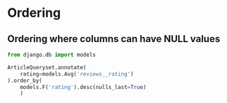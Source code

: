 # Ordering

## Ordering where columns can have NULL values
 

```python
from django.db import models

ArticleQueryset.annotate(
    rating=models.Avg('reviews__rating')
).order_by(
    models.F('rating').desc(nulls_last=True)
    )
```